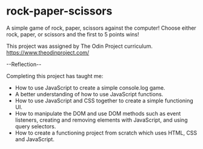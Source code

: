 # rock-paper-scissors

A simple game of rock, paper, scissors against the computer!
Choose either rock, paper, or scissors and the first to 5 points wins!

This project was assigned by The Odin Project curriculum. https://www.theodinproject.com/


--Reflection--

Completing this project has taught me:
- How to use JavaScript to create a simple console.log game.
- A better understanding of how to use JavaScript functions.
- How to use JavaScript and CSS together to create a simple functioning UI.
- How to manipulate the DOM and use DOM methods such as event listeners, creating and removing elements with JavaScript, and using query selectors.
- How to create a functioning project from scratch which uses HTML, CSS and JavaScript.
